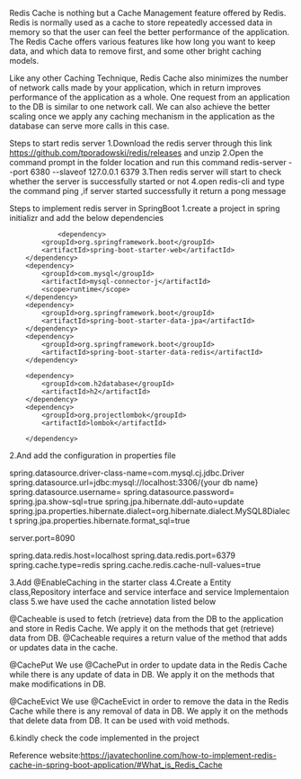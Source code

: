 Redis Cache is nothing but a Cache Management feature offered by Redis. Redis is normally used as a cache to store repeatedly accessed data in memory so that the user can feel the better performance of the application. The Redis Cache offers various features like how long you want to keep data, and which data to remove first, and some other bright caching models.

Like any other Caching Technique, Redis Cache also minimizes the number of network calls made by your application, which in return improves  performance of the application as a whole. One request from an application to the DB is similar to one network call. We can also achieve the better scaling once we apply any caching mechanism in the application as the database can serve more calls in this case.


Steps to start redis server
1.Download the redis server through this link https://github.com/tporadowski/redis/releases and unzip
2.Open the command prompt in the folder location and run this command redis-server --port 6380 --slaveof 127.0.0.1 6379
3.Then redis server will start to check whether the server is successfully started or not
4.open redis-cli and type the command ping ,if server started successfully it return a pong message

Steps to implement redis server in SpringBoot
1.create a project in spring initializr and add the below dependencies

                <dependency>
			<groupId>org.springframework.boot</groupId>
			<artifactId>spring-boot-starter-web</artifactId>
		</dependency>
		<dependency>
			<groupId>com.mysql</groupId>
			<artifactId>mysql-connector-j</artifactId>
			<scope>runtime</scope>
		</dependency>
		<dependency>
			<groupId>org.springframework.boot</groupId>
			<artifactId>spring-boot-starter-data-jpa</artifactId>
		</dependency>
		<dependency>
			<groupId>org.springframework.boot</groupId>
			<artifactId>spring-boot-starter-data-redis</artifactId>
		</dependency>

		<dependency>
			<groupId>com.h2database</groupId>
			<artifactId>h2</artifactId>
		</dependency>
		<dependency>
			<groupId>org.projectlombok</groupId>
			<artifactId>lombok</artifactId>

		</dependency>

2.And add the configuration in properties file


spring.datasource.driver-class-name=com.mysql.cj.jdbc.Driver
spring.datasource.url=jdbc:mysql://localhost:3306/{your db name}
spring.datasource.username=
spring.datasource.password=
spring.jpa.show-sql=true
spring.jpa.hibernate.ddl-auto=update
spring.jpa.properties.hibernate.dialect=org.hibernate.dialect.MySQL8Dialect
spring.jpa.properties.hibernate.format_sql=true


server.port=8090



spring.data.redis.host=localhost
spring.data.redis.port=6379
spring.cache.type=redis
spring.cache.redis.cache-null-values=true


3.Add @EnableCaching  in the starter class
4.Create a Entity class,Repository interface and service interface and service Implementaion class
5.we have used the cache annotation listed below


@Cacheable is used to fetch (retrieve) data from the DB to the application and store in Redis Cache. We apply it on the methods that get (retrieve) data from DB. @Cacheable requires a return value of the method that adds or updates data in the cache.


@CachePut 
We use @CachePut in order to update data in the Redis Cache while there is any update of data in DB. We apply it on the methods that make modifications in DB.

@CacheEvict 
We use @CacheEvict in order to remove the data in the Redis Cache while there is any removal of data in DB. We apply it on the methods that delete data from DB. It can be used with void methods.

6.kindly check the code implemented in the project


Reference website:https://javatechonline.com/how-to-implement-redis-cache-in-spring-boot-application/#What_is_Redis_Cache
